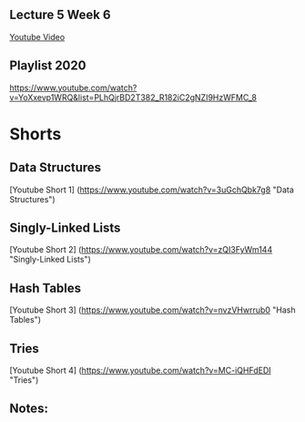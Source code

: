 ## Lecture 5 Week 6

[Youtube Video](https://www.youtube.com/watch?v=2T-A_GFuoTo "Lecture 5 - Data Structures")

## Playlist 2020
https://www.youtube.com/watch?v=YoXxevp1WRQ&list=PLhQjrBD2T382_R182iC2gNZI9HzWFMC_8

# Shorts

## Data Structures
[Youtube Short 1] (https://www.youtube.com/watch?v=3uGchQbk7g8 "Data Structures")
## Singly-Linked Lists
[Youtube Short 2] (https://www.youtube.com/watch?v=zQI3FyWm144 "Singly-Linked Lists")
## Hash Tables
[Youtube Short 3] (https://www.youtube.com/watch?v=nvzVHwrrub0 "Hash Tables")
## Tries 
[Youtube Short 4] (https://www.youtube.com/watch?v=MC-iQHFdEDI "Tries")


## Notes:

